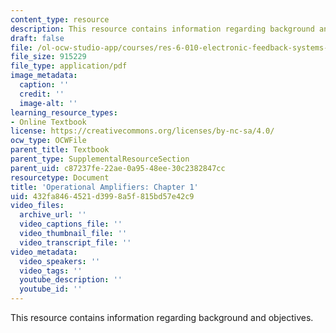 ```yaml
---
content_type: resource
description: This resource contains information regarding background and objectives.
draft: false
file: /ol-ocw-studio-app/courses/res-6-010-electronic-feedback-systems-spring-2013/432fa8464521d3998a5f815bd57e42c9_MITRES_6-010S13_chap01.pdf
file_size: 915229
file_type: application/pdf
image_metadata:
  caption: ''
  credit: ''
  image-alt: ''
learning_resource_types:
- Online Textbook
license: https://creativecommons.org/licenses/by-nc-sa/4.0/
ocw_type: OCWFile
parent_title: Textbook
parent_type: SupplementalResourceSection
parent_uid: c87237fe-22ae-0a95-48ee-30c2382847cc
resourcetype: Document
title: 'Operational Amplifiers: Chapter 1'
uid: 432fa846-4521-d399-8a5f-815bd57e42c9
video_files:
  archive_url: ''
  video_captions_file: ''
  video_thumbnail_file: ''
  video_transcript_file: ''
video_metadata:
  video_speakers: ''
  video_tags: ''
  youtube_description: ''
  youtube_id: ''
---
```

This resource contains information regarding background and objectives.